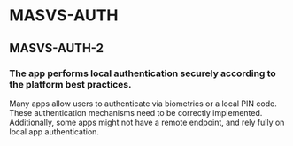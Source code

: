 #  MASVS-AUTH

## MASVS-AUTH-2

### The app performs local authentication securely according to the platform best practices.

Many apps allow users to authenticate via biometrics or a local PIN code. These authentication mechanisms need to be correctly implemented. Additionally, some apps might not have a remote endpoint, and rely fully on local app authentication.